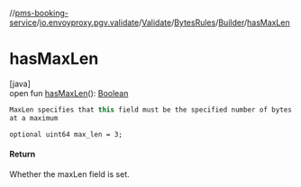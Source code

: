 //[pms-booking-service](../../../../../index.md)/[io.envoyproxy.pgv.validate](../../../index.md)/[Validate](../../index.md)/[BytesRules](../index.md)/[Builder](index.md)/[hasMaxLen](has-max-len.md)

# hasMaxLen

[java]\
open fun [hasMaxLen](has-max-len.md)(): [Boolean](https://kotlinlang.org/api/core/kotlin-stdlib/kotlin/-boolean/index.html)

```kotlin
MaxLen specifies that this field must be the specified number of bytes
at a maximum

```
`optional uint64 max_len = 3;`

#### Return

Whether the maxLen field is set.